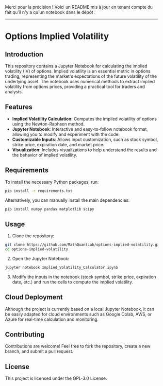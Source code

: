Merci pour la précision ! Voici un README mis à jour en tenant compte du fait qu'il n'y a qu'un notebook dans le dépôt :

---

# Options Implied Volatility

## Introduction

This repository contains a Jupyter Notebook for calculating the implied volatility (IV) of options. Implied volatility is an essential metric in options trading, representing the market's expectations of the future volatility of the underlying asset. The notebook uses numerical methods to extract implied volatility from options prices, providing a practical tool for traders and analysts.

## Features

- **Implied Volatility Calculation**: Computes the implied volatility of options using the Newton-Raphson method.
- **Jupyter Notebook**: Interactive and easy-to-follow notebook format, allowing you to modify and experiment with the code.
- **Customizable Inputs**: Allows input customization, such as stock symbol, strike price, expiration date, and market price.
- **Visualization**: Includes visualizations to help understand the results and the behavior of implied volatility.

## Requirements

To install the necessary Python packages, run:

```bash
pip install -r requirements.txt
```

Alternatively, you can manually install the main dependencies:

```bash
pip install numpy pandas matplotlib scipy
```

## Usage

1. Clone the repository:

```bash
git clone https://github.com/MathQuantLab/options-implied-volatility.git
cd options-implied-volatility
```

2. Open the Jupyter Notebook:

```bash
jupyter notebook Implied_Volatility_Calculator.ipynb
```

3. Modify the inputs in the notebook (stock symbol, strike price, expiration date, etc.) and run the cells to compute the implied volatility.

## Cloud Deployment

Although the project is currently based on a local Jupyter Notebook, it can be easily adapted for cloud environments such as Google Colab, AWS, or Azure for real-time calculation and monitoring.

## Contributing

Contributions are welcome! Feel free to fork the repository, create a new branch, and submit a pull request.

## License

This project is licensed under the GPL-3.0 License.